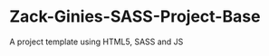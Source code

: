 Zack-Ginies-SASS-Project-Base
=============================

A project template using HTML5, SASS and JS
